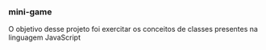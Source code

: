 ### mini-game

O objetivo desse projeto foi exercitar os conceitos de classes presentes na linguagem JavaScript

